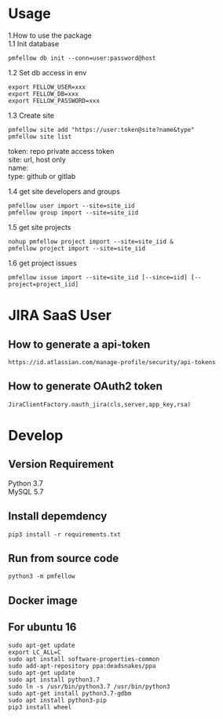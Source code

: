 # Usage  

1.How to use the package  
1.1 Init database  
```
pmfellow db init --conn=user:password@host
```

1.2 Set db access in env  
```
export FELLOW_USER=xxx
export FELLOW_DB=xxx
export FELLOW_PASSWORD=xxx
```

1.3 Create site  
```
pmfellow site add "https://user:token@site?name&type"
pmfellow site list
```
token: repo private access token  
site: url, host only  
name:  
type: github or gitlab  

1.4 get site developers and groups
```
pmfellow user import --site=site_iid
pmfellow group import --site=site_iid
```

1.5 get site projects  
```
nohup pmfellow project import --site=site_iid &
pmfellow project import --site=site_iid
```

1.6 get project issues  
```
pmfellow issue import --site=site_iid [--since=iid] [--project=project_iid] 
```

# JIRA SaaS User  
## How to generate a api-token  
```
https://id.atlassian.com/manage-profile/security/api-tokens
```

## How to generate OAuth2 token
```
JiraClientFactory.oauth_jira(cls,server,app_key,rsa)
```

# Develop  
## Version Requirement  
Python 3.7  
MySQL 5.7

## Install depemdency
```
pip3 install -r requirements.txt
```

## Run from source code
```
python3 -m pmfellow 
```

## Docker image


## For ubuntu 16  
```
sudo apt-get update
export LC_ALL=C
sudo apt install software-properties-common
sudo add-apt-repository ppa:deadsnakes/ppa
sudo apt-get update
sudo apt install python3.7
sudo ln -s /usr/bin/python3.7 /usr/bin/python3
sudo apt-get install python3.7-gdbm
sudo apt install python3-pip
pip3 install wheel
```